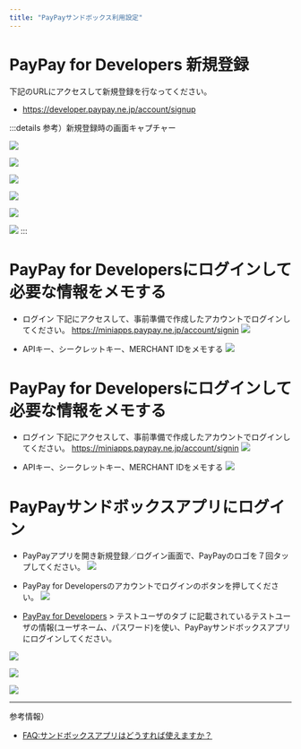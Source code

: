 ```yaml
---
title: "PayPayサンドボックス利用設定"
---
```


# PayPay for Developers 新規登録

下記のURLにアクセスして新規登録を行なってください。

- https://developer.paypay.ne.jp/account/signup

:::details 参考）新規登録時の画面キャプチャー

![](https://storage.googleapis.com/zenn-user-upload/62f1qeaf1uk7ccm3fqu7jwg0uqn8)

![](https://storage.googleapis.com/zenn-user-upload/dzakdrb0af01vfq62rf42b3bsamh)

![](https://storage.googleapis.com/zenn-user-upload/j4n3ttk5mjj1dkasevv3u8g9eh74)

![](https://storage.googleapis.com/zenn-user-upload/cbs6kmk8lrn9dkoupmshwbqda5at)

![](https://storage.googleapis.com/zenn-user-upload/wzkm2xsn6lmo15sk1quflzmf6g53)

![](https://storage.googleapis.com/zenn-user-upload/3uajfom1id8lrekndw4yq63zomtt)
:::

# PayPay for Developersにログインして必要な情報をメモする

- ログイン
下記にアクセスして、事前準備で作成したアカウントでログインしてください。
https://miniapps.paypay.ne.jp/account/signin
![](https://storage.googleapis.com/zenn-user-upload/rg63jvj1aj2o3x1fwon6cp8ouccr)

- APIキー、シークレットキー、MERCHANT IDをメモする
![](https://storage.googleapis.com/zenn-user-upload/00fajube3a09txh2dy4bqnk3ry7s)

# PayPay for Developersにログインして必要な情報をメモする

- ログイン
下記にアクセスして、事前準備で作成したアカウントでログインしてください。
https://miniapps.paypay.ne.jp/account/signin
![](https://storage.googleapis.com/zenn-user-upload/rg63jvj1aj2o3x1fwon6cp8ouccr)

- APIキー、シークレットキー、MERCHANT IDをメモする
![](https://storage.googleapis.com/zenn-user-upload/00fajube3a09txh2dy4bqnk3ry7s)

# PayPayサンドボックスアプリにログイン

- PayPayアプリを開き新規登録／ログイン画面で、PayPayのロゴを７回タップしてください。
![](https://storage.googleapis.com/zenn-user-upload/mtjpuz885zb1f7orrcao8p1w002a)

- PayPay for Developersのアカウントでログインのボタンを押してください。
![](https://storage.googleapis.com/zenn-user-upload/2rj1lttd4m8ikjv65wit5udjfwni)

- [PayPay for Developers](https://developer.paypay.ne.jp/dashboard/homehttps://developer.paypay.ne.jp/dashboard/home) > テストユーザのタブ に記載されているテストユーザの情報(ユーザネーム、パスワード)を使い、PayPayサンドボックスアプリにログインしてください。

![](https://storage.googleapis.com/zenn-user-upload/3g2yeo46q2evkpx3886pjzbkunhy)

![](https://storage.googleapis.com/zenn-user-upload/tg0v69mr1on557zgnci0sdysz6uz)

![](https://storage.googleapis.com/zenn-user-upload/vj61bask8sjc4bjfs9lgbccvyx42)

---
参考情報）
* [FAQ:サンドボックスアプリはどうすれば使えますか？](https://paypay.ne.jp/developers-faq/sandbox_environment/post-43/)